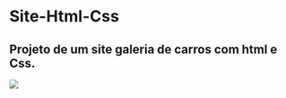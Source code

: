 # Site-Html-Css
## Projeto de um site galeria de carros com html e Css.

<img align="center" src="https://resources.jetbrains.com/storage/products/intellij-idea/img/meta/preview.png"/>
